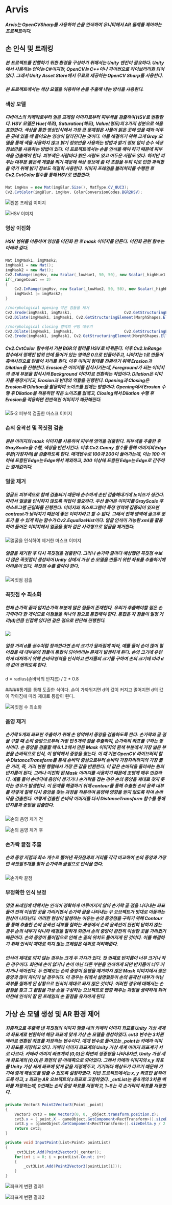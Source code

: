 # Arvis

##### Arvis는 OpenCVSharp를 사용하여 손을 인식하여 유니티에서 AR 물체를 제어하는 프로젝트이다.




## 손 인식 및 트래킹

##### 본 프로젝트를 진행하기 위한 환경을 구성하기 위해서는 Unity 엔진이 필요하다. Unity에서 사용하는 언어는 C#이지만, OpenCV는 C++이나 파이썬으로 라이브러리화 되어있다. 그래서 Unity Asset Store에서 무료로 제공하는 OpenCV Sharp를 사용한다.

##### 본 프로젝트에서는 색상 모델을 이용하여 손을 추출해 내는 방식을 사용한다.


### 색상 모델

##### 디바이스의 카메라로부터 얻은 프레임 이미지로부터 피부색을 검출하여 HSV로 변환한다. HSV 모델은 Hue(색조), Saturation(채도), Value(명도)의 3가지 성분으로 색을 표현한다. 색상을 통한 영상인식에서 가장 큰 문제점은 사물이 밝은 곳에 있을 때와 어두운 곳에 있을 때 들어오는 영상이 달라진다는 것이다. 이를 해결하기 위해 크게 Gray 모델을 통해 색을 사용하지 않고 밝기 정보만을 사용하는 방법과 밝기 정보 없이 순수 색상정보만을 사용하는 방법이 있다. 이 프로젝트에서는 손을 인식을 해야 하기 때문에 피부색을 검출해야 한다. 피부색은 사람마다 밝은 사람도 있고 어두운 사람도 있다. 하지만 피부는 대부분 붉은색 계열을 띄기 때문에 색상 정보에 좀 더 초점을 두되 이로 인한 과적합을 막기 위해 밝기 정보도 적절히 사용한다. 이미지 프레임을 블러처리를 수행한 후 Cv2.CvtColor함수를 통해 HSV로 변환한다.

```c#
Mat imgHsv = new Mat(imgBlur.Size(), MatType.CV_8UC3);
Cv2.CvtColor(imgBlur, imgHsv, ColorConversionCodes.BGR2HSV);
```

![원본 프레임 이미지](https://user-images.githubusercontent.com/44297538/71532197-9ea76f00-2935-11ea-85ad-cb23259cfba2.jpg)

![HSV 이미지](https://user-images.githubusercontent.com/44297538/71532198-9fd89c00-2935-11ea-81b5-eac9f9e45620.jpg)


### 영상 이진화

##### HSV 범위를 이용하여 영상을 이진화 한 후 mask 이미지를 만든다. 이진화 관련 함수는 아래와 같다.

```c#
Mat imgMask1, imgMask2;
imgMask1 = new Mat();
imgMask2 = new Mat();
Cv2.InRange(imgHsv, new Scalar(_lowHue1, 50, 50), new Scalar(_highHue1, 255, 255), imgMask1);
if(_rangeCount == 2)
{
	Cv2.InRange(imgHsv, new Scalar(_lowHue2, 50, 50), new Scalar(_highHue2, 255, 255), imgMask2);
	imgMask1 |= imgMask2;
}

//morphological opening 작은 점들을 제거
Cv2.Erode(imgMask1, imgMask1, 						Cv2.GetStructuringElement(MorphShapes.Ellipse, new Size(5, 5)));
Cv2.Dilate(imgMask1, imgMask1, Cv2.GetStructuringElement(MorphShapes.Ellipse, new Size(5, 5)));

//morphological closing 영역의 구멍 메우기
Cv2.Dilate(imgMask1, imgMask1, 						Cv2.GetStructuringElement(MorphShapes.Ellipse, new Size(5, 5)));
Cv2.Erode(imgMask1, imgMask1, Cv2.GetStructuringElement(MorphShapes.Ellipse, new Size(5, 5)));
```

##### Cv2.CvtColor 함수에서 기본 BGR의 컬러를 HSV로 바꿔준다. 이후 Cv2.InRange 함수에서 정해진 범위 안에 들어가 있는 영역은 0으로 만들어주고, 나머지는 1로 만들어 흑백사진으로 만들어 처리를 한다. 이후 이미지 형태를 전환하기 위해 Erosion과 Dilation을 진행한다.  Erosion은 이미지를 침식시키는데, Foreground가 되는 이미지의 경계 부분을 침식시켜 Background 이미지로 전환하는 작업이다. Dilation은 이미지를 팽창시키고, Erosion과 반대의 역할을 진행한다. Opening과 Closing은 Erosion과 Dilation을 활용하여 노이즈를 없애는 방법이다. Opening에서 Erosion 수행 후 Dilation을 적용하면 작은 노이즈를 없애고, Closing에서 Dilation 수행 후 Erosion을 적용하면 전반적인 이미지가 깨끗해진다.

![5-2  피부색 검출한 마스크 이미지](https://user-images.githubusercontent.com/44297538/71532246-cd254a00-2935-11ea-8123-9c811bf3dbda.jpg)


### 손의 윤곽선 및 꼭짓점 검출

##### 원본 이미지와 mask 이미지를 사용하여 피부색 영역을 검출한다. 피부색을 추출한 후 GrayScale을 수행, 색상을 반전시킨다. 이후 Cv2.Canny 함수를 통해 이미지의 Edge 부분(가장자리)을 검출하도록 한다. 매개변수로 100과 200이 들어가는데, 이는 100 이하에 포함된 Edge는 Edge에서 제외하고, 200 이상에 포함된 Edge는 Edge로 간주하는 임계값이다.


### 얼굴 제거

##### 얼굴도 피부색으로 함께 검출되기 때문에 순수하게 손만 검출해내기에 노이즈가 생긴다. 따라서 얼굴을 인식하지 않도록 작업이 필요하다. 우선 들어온 이미지를 GrayScale 후 히스토그램 균일화를 진행한다. 이미지의 히스토그램이 특정 영역에 집중되어 있으면 contrast가 낮아지기 때문에 좋은 이미지라고 할 수 없다. 그래서 전체 영역에 골고루 분포가 될 수 있게 하는 함수가 Cv2.EqualizeHist이다. 얼굴 인식이 가능한 xml을 활용하여 들어온 이미지에서 얼굴을 찾아 검은 사각형으로 얼굴을 제거한다.

![얼굴을 인식하여 제거한 마스크 이미지](https://user-images.githubusercontent.com/44297538/71531419-edeba080-2931-11ea-9c90-d4b36b164e52.jpg)

##### 얼굴을 제거한 후 다시 꼭짓점을 검출한다. 그러나 손가락 끝마다 예상했던 꼭짓점 수보다 많은 꼭짓점이 생성되어 Unity 상에서 가상 손 모델을 만들기 위한 좌표를 추출하기에 어려움이 있다. 꼭짓점 수를 줄여야 한다.

![꼭짓점 검출](https://user-images.githubusercontent.com/44297538/71531430-f512ae80-2931-11ea-8c91-53b1ecfad422.jpg)


### 꼭짓점 수 최소화

##### 현재 손가락 끝과 엄지손가락 부분에 많은 점들이 존재한다. 우리가 추출해야할 점은 손가락마다 한 개이므로 이점들을 하나의 점으로 통합해야 한다. 통합은 각 점들이 일정 거리(d)만큼 인접해 있다면 같은 점으로 판단해 진행한다.
![](https://user-images.githubusercontent.com/44297538/71531652-09a37680-2933-11ea-8d58-d76e71c325a0.JPG)

##### 일정 거리 d를 상수처럼 정의한다면 손의 크기가 달라짐에 따라, 예를 들어 손이 많이 멀어졌을 때 대부분의 점들이 통합이 되어버리는 문제가 발생하게 된다. 손의 크기에 유연하게 대처하기 위해 손바닥영역을 인식하고 반지름의 크기를 구하여 손의 크기에 따라 d의 값이 변하도록 한다. 

d = radius(손바닥의 반지름) / 2 * 0.8

#####통계를 통해 도출한 식이다. 손이 가까워지면 d의 값이 커지고 멀어지면 d의 값이 작아짐에 따라 제대로 통합이 된다.

![꼭짓점 수 최소화](https://user-images.githubusercontent.com/44297538/71531432-f7750880-2931-11ea-8abb-7aca4a8bc1a0.jpg)


### 음영 제거

##### 손가락 5개의 좌표만 추출하기 위해 손 영역에서 중앙을 검출하도록 한다. 손가락의 끝 점을 구할 때 손의 중앙으로부터 가장 먼 5개의 점을 추출하여, 손가락의 좌표를 구하는 방식이다. 손 중앙을 검출할 때 6.1.2에서 만든 Mask 이미지의 흰색 부분에서 가장 넓은 부분을 손바닥으로 인식, 이 영역에서 중앙을 찾는다. 이 때 기본 OpenCV 라이브러리 함수 DistanceTransform를 통해 손바닥 중심으로부터 손바닥 가장자리까지의 가장 짧은 거리, 즉, 거리 변환 행렬에서 가장 큰 값을 반환한다. 이 값은 손바닥을 둘러싸는 원의 반지름이 된다. 그러나 이진화 된 Mask 이미지를 사용하기 때문에 조명에 매우 민감하다. 예를 들어 손바닥에 음영이 생기거나 손가락을 접는 경우 손의 중앙을 제대로 찾지 못하는 경우가 발생한다. 이 문제를 해결하기 위해 contour를 통해 추출한 손의 윤곽 내부를 하얗게 칠해 다시 중앙을 찾는 과정을 적용하여 음영에 영향을 받지 않도록 하여 손바닥을 검출한다. 이렇게 검출한 손바닥 이미지를 다시 DistanceTransform 함수를 통해 반지름과 중앙을 검출한다.

![손의 음영 제거 전](https://user-images.githubusercontent.com/44297538/71531433-f93ecc00-2931-11ea-9add-507a4bd6f647.jpg)

![손의 음영 제거 후](https://user-images.githubusercontent.com/44297538/71531438-fb088f80-2931-11ea-8c4a-635cfb05324a.jpg)


### 손가락 끝점 추출

##### 손의 중앙 지점과 최소 개수로 뽑아낸 꼭짓점과의 거리를 각각 비교하여 손의 중앙과 가장 먼 꼭짓점 5개를 찾아 손가락의 끝점으로 인식을 한다.

![손가락 끝점](https://user-images.githubusercontent.com/44297538/71531440-fcd25300-2931-11ea-9595-d37519117825.jpg)


### 부정확한 인식 보정

##### 몇몇 프레임에 대해서는 인식이 정확하게 이루어지지 않아 손가락 끝 점을 나타내는 좌표들이 전혀 이상한 곳을 가리키면서 손가락 끝을 나타내는 구 오브젝트가 멋대로 이동하는 현상이 나타난다. 이러한 현상이 발생하는 이유는 손의 중앙점을 구하기 위해 Contour를 통해 추출한 손의 윤곽선 내부를 칠하는 과정에서 손의 윤곽선이 완전히 닫히지 않는 경우 손의 내부가 아니라 배경을 칠하게 되면서 손의 중앙이 완전히 이상한 곳을 가리켰기 때문이다. 손의 중앙이 틀어짐으로 인해 손 끝의 위치도 틀어지게 된 것이다. 이를 해결하기 위해 인식이 제대로 되지 않는 프레임은 예외로 처리해준다.

##### 인식이 제대로 되지 않는 경우는 크게 두 가지가 있다. 첫 번째로 반지름이 너무 크거나 작은 경우이다. 화면에 손이 없거나 손이 아닌 다른 부분을 인식하게 되면 반지름이 너무 커지거나 작아진다. 두 번째로는 손의 중앙이 음영을 제거하지 않은 Mask 이미지에서 찾은 중앙과 많이 차이가 날 경우이다. 이 경우는 위에서 설명했듯이 손의 윤곽선 내부가 아닌 외부를 칠하게 된 상황으로 인식이 제대로 되지 않은 것이다. 이러한 경우에 대해서는 손 끝점을 찾고 그 끝점을 가상 손을 구성하는 오브젝트로 맵핑 해주는 과정을 생략하게 되어 이전에 인식이 잘 된 프레임의 손 끝점을 유지하게 된다.

## 가상 손 모델 생성 및 AR 환경 제어

##### 최종적으로 추출해 낸 꼭짓점의 이미지 행렬 내의 카메라 이미지 좌표를 Unity 가상 세계의 좌표계로 변환하여 해당 좌표에 맞게 가상 손 모델을 생성하였다. cvt3 변수는 3차원 벡터로 변환된 좌표를 저장하는 변수이다. 매개 변수로 들어오는 _point는 카메라 이미지 좌표를 저장하고 있다. 카메라 이미지 좌표계와 Unity 가상 세계 이미지 좌표계가 서로 다르다. 카메라 이미지 좌표계의 (0,0)은 화면의 정중앙을 나타내지만, Unity 가상 세계 좌표계의 (0,0)은 화면의 왼·아래쪽으로 되어있다. 그래서 카메라 이미지의 x,y 좌표를 Unity 가상 세계 좌표에 맞게 값을 지정해주고, 기기마다 해상도가 다르기 때문에 기기에 맞게 해상도를 맞출 수 있도록 설정하였다. 이번 프로젝트에서는 x, y 좌표만 움직이도록 하고, z 좌표는 AR 오브젝트의 z좌표로 고정하였다. _cvtList는 총 6개의 3차원 벡터를 저장하는데, 0번째는 손의 중앙 좌표를 저장하고, 1~5는 각 손가락의 좌표를 저장한다.

```c#
private Vector3 Point2Vector3(Point _point)
{
	Vector3 cvt3 = new Vector3(0, 0, _object.transform.position.z);
	cvt3.x = (_point.X - gameObject.GetComponent<RectTransform>().sizeDelta.x / 2) * gameObject.GetComponent<Transform>().transform.lossyScale.x;
	cvt3.y = (gameObject.GetComponent<RectTransform>().sizeDelta.y / 2 - _point.Y) * 	gameObject.GetComponent<Transform>().transform.lossyScale.y;
	return cvt3;
}

private void InputPoint(List<Point> pointList)
{
	_cvt3List.Add(Point2Vector3(_center));
	for(int i = 0; i < pointList.Count; i++)
	{
		_cvt3List.Add(Point2Vector3(pointList[i]));
	}
}
```

![좌표계 변환 결과1](https://user-images.githubusercontent.com/44297538/71532117-3eb0c880-2935-11ea-8a72-973ffa6d5b8c.jpg)

![좌표계 변환 결과2](https://user-images.githubusercontent.com/44297538/71532122-407a8c00-2935-11ea-9ffc-fffb8cf06ea1.jpg)